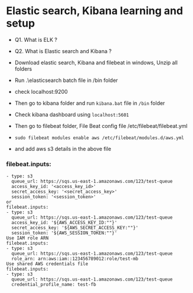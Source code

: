 # Elastic search, Kibana learning and setup
- Q1. What is ELK ?
- Q2. What is Elastic search and Kibana ?

- Download elastic search, Kibana and filebeat in windows, Unzip all folders
- Run .\elasticsearch batch file in /bin folder 
- check localhost:9200
- Then go to kibana folder and run `kibana.bat` file in `/bin` folder
- Check kibana dashboard using `localhost:5601`
- Then go to filebeat folder, File Beat config file /etc/filebeat/filebeat.yml
- `sudo filebeat modules enable aws /etc/filebeat/modules.d/aws.yml`
- and add aws s3 details in the above file

### filebeat.inputs:
```
- type: s3
  queue_url: https://sqs.us-east-1.amazonaws.com/123/test-queue
  access_key_id: '<access_key_id>'
  secret_access_key: '<secret_access_key>'
  session_token: '<session_token>'
or
filebeat.inputs:
- type: s3
  queue_url: https://sqs.us-east-1.amazonaws.com/123/test-queue
  access_key_id: '${AWS_ACCESS_KEY_ID:""}'
  secret_access_key: '${AWS_SECRET_ACCESS_KEY:""}'
  session_token: '${AWS_SESSION_TOKEN:""}'
Use IAM role ARN
filebeat.inputs:
- type: s3
  queue_url: https://sqs.us-east-1.amazonaws.com/123/test-queue
  role_arn: arn:aws:iam::123456789012:role/test-mb
Use shared AWS credentials file
filebeat.inputs:
- type: s3
  queue_url: https://sqs.us-east-1.amazonaws.com/123/test-queue
  credential_profile_name: test-fb
```